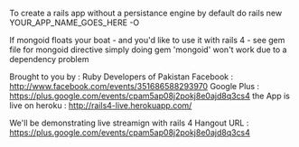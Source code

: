 To create a rails app without a persistance engine by default do
rails new YOUR_APP_NAME_GOES_HERE -O

If mongoid floats your boat - and you'd like to use it with rails 4 - see gem file for mongoid directive
simply doing gem 'mongoid' won't work due to a dependency problem

Brought to you by : Ruby Developers of Pakistan
Facebook : http://www.facebook.com/events/351686588293970
Google Plus : https://plus.google.com/events/cpam5ap08j2pokj8e0ajd8q3cs4
the App is live on heroku : http://rails4-live.herokuapp.com/ 

We'll be demonstrating live streamign with rails 4
Hangout URL : https://plus.google.com/events/cpam5ap08j2pokj8e0ajd8q3cs4

